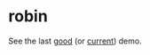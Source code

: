 # robin

See the last [good](https://raw.githack.com/dejbug/robin/72918ae0adbaeceb54273cc7902ab578ab275edc/site/index.html) (or [current](https://raw.githack.com/dejbug/robin/main/site/index.html)) demo.
